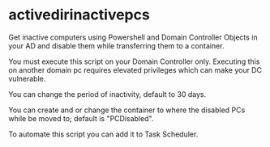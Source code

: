 # activedirinactivepcs
Get inactive computers using Powershell and Domain Controller Objects in your AD and disable them while transferring them to a container.

You must execute this script on your Domain Controller only. Executing this on another domain pc requires elevated privileges 
which can make your DC vulnerable. 

You can change the period of inactivity, default to 30 days. 

You can create and or change the container to where the disabled PCs while be moved to; default is "PCDisabled".

To automate this script you can add it to Task Scheduler.
